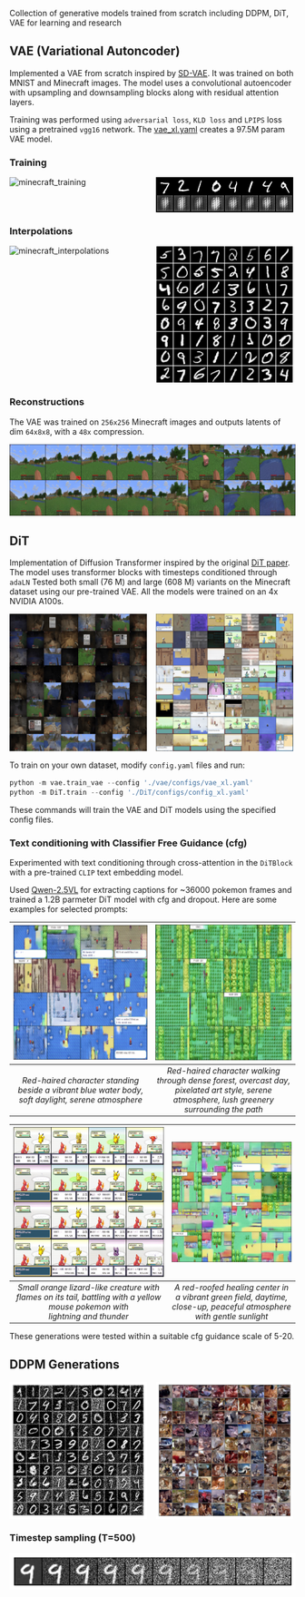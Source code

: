 Collection of generative models trained from scratch including DDPM, DiT, VAE for learning and research

## VAE (Variational Autoncoder)

Implemented a VAE from scratch inspired by [SD-VAE](https://github.com/CompVis/stable-diffusion). It was trained on both MNIST and Minecraft images. The model uses a convolutional autoencoder with upsampling and downsampling blocks along with residual attention layers. 

Training was performed using `adversarial loss`, `KLD loss` and `LPIPS` loss using a pretrained `vgg16` network. The [vae_xl.yaml](./vae/configs/vae_xl.yaml) creates a 97.5M param VAE model.

### Training 

<div style="display: flex; gap: 1rem;">
    <img src="./images/vae/minecraft_training.gif" alt="minecraft_training" width="48%">
    <img src="./images/vae/mnist_training.gif" alt="mnist_training" width="48%">
</div>

### Interpolations

<div style="display: flex; gap: 1rem;">
    <img src="./images/vae/minecraft_interpolate.gif" alt="minecraft_interpolations" width="48%">
    <img src="./images/vae/mnist_interpolate.gif" alt="vae_interpolations" width="48%">
</div>

### Reconstructions

The VAE was trained on `256x256` Minecraft images and outputs latents of dim `64x8x8`, with a `48x` compression.

![reconstruction](./images/vae/vae_recon.png)

## DiT
Implementation of Diffusion Transformer inspired by the original [DiT paper](https://arxiv.org/abs/2212.09748). The model uses transformer blocks with timesteps conditioned through `adaLN` Tested both small (76 M) and large (608 M) variants on the Minecraft dataset using our pre-trained VAE. All the models were trained on an 4x NVIDIA A100s.

<div style="display: flex; gap: 1rem; margin-bottom:1rem;">
    <img src="./images/DiT/DiT_samples_minecraft.png" alt="dit_minecraft" width="48%">
    <img src="./images/DiT/DiT_samples_pokemon.png" alt="dit_pokemon" width="48%">
</div> 

To train on your own dataset, modify `config.yaml` files and run:

```python
python -m vae.train_vae --config './vae/configs/vae_xl.yaml'
python -m DiT.train --config './DiT/configs/config_xl.yaml'
```

These commands will train the VAE and DiT models using the specified config files.

### Text conditioning with Classifier Free Guidance (cfg)

Experimented with text conditioning through cross-attention in the `DiTBlock` with a pre-trained `CLIP` text embedding model. 

Used [Qwen-2.5VL](https://github.com/QwenLM/Qwen3-VL) for extracting captions for ~36000 pokemon frames and trained a 1.2B parmeter DiT model with cfg and dropout. Here are some examples for selected prompts:

| ![text_cond_img1](./images/DiT/text-cond/img.png) | ![text_cond_img2](./images/DiT/text-cond/img2.png) |
|:-----------------------------------------------:|:-----------------------------------------------:|
| *Red-haired character standing beside a vibrant blue water body, soft daylight, serene atmosphere* | *Red-haired character walking through dense forest, overcast day, pixelated art style, serene atmosphere, lush greenery surrounding the path* |

| ![text_cond_img1](./images/DiT/text-cond/img3.png) | ![text_cond_img2](./images/DiT/text-cond/img4.png) |
|:-----------------------------------------------:|:-----------------------------------------------:|
| *Small orange lizard-like creature with flames on its tail, battling with a yellow mouse pokemon with lightning and thunder* | *A red-roofed healing center in a vibrant green field, daytime, close-up, peaceful atmosphere with gentle sunlight* |

These generations were tested within a suitable cfg guidance scale of 5-20.

## DDPM Generations

<div style="display: flex; gap: 1rem;">
    <img src="./images/diffusion/mnist.png" alt="mnist_generation" width="48%">
    <img src="./images/diffusion/cifar_perceptual.png" alt="CIFAR-10_perceptual_generation" width="48%">
</div>

### Timestep sampling (T=500)
![sampling_timesteps](./images/diffusion/sampling.png)
